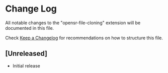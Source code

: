# Change Log

All notable changes to the "opensr-file-cloning" extension will be documented in this file.

Check [Keep a Changelog](http://keepachangelog.com/) for recommendations on how to structure this file.

## [Unreleased]

- Initial release